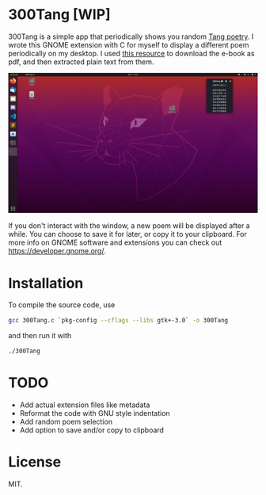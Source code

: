 # 300Tang [WIP]

300Tang is a simple app that periodically shows you random [Tang poetry](https://en.wikipedia.org/wiki/Tang_poetry). I wrote this GNOME extension with C for myself to display a different poem periodically on my desktop. I used [this resource](https://www.mandarinchineseschool.com/index.php/resources/104-free-download-300-tang-poems-in-chinese-pinyin-and-english) to download the e-book as pdf, and then extracted plain text from them. 

![Screenshot](/screenshot1.png)

If you don't interact with the window, a new poem will be displayed after a while. You can choose to save it for later, or copy it to your clipboard. 
For more info on GNOME software and extensions you can check out https://developer.gnome.org/. 

# Installation
To compile the source code, use
```bash
gcc 300Tang.c `pkg-config --cflags --libs gtk+-3.0` -o 300Tang
```
and then run it with
```bash
./300Tang

```
# TODO
* Add actual extension files like metadata
* Reformat the code with GNU style indentation
* Add random poem selection
* Add option to save and/or copy to clipboard
# License
MIT.

